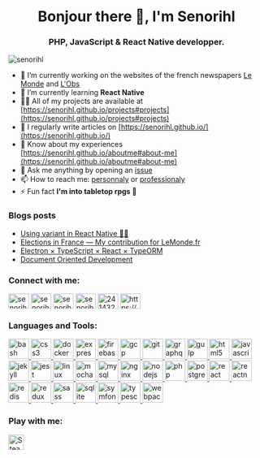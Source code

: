 <h1 align="center">Bonjour there 👋, I'm Senorihl</h1>
<h3 align="center">PHP, JavaScript & React Native developper.</h3>

<p align="left"><img src="https://komarev.com/ghpvc/?username=senorihl&label=Profile%20views&color=0e75b6&style=flat"
                     alt="senorihl"/></p>

- 🔭 I’m currently working on the websites of the french newspapers [Le Monde](https://www.lemonde.fr/) and [L'Obs](https://www.nouvelobs.com/)
- 🌱 I’m currently learning **React Native**
- 👨‍💻 All of my projects are available at [https://senorihl.github.io/projects#projects](https://senorihl.github.io/projects#projects)
- 📝 I regularly write articles on [https://senorihl.github.io/](https://senorihl.github.io/)
- 📄 Know about my experiences [https://senorihl.github.io/aboutme#about-me](https://senorihl.github.io/aboutme#about-me)
- 💬 Ask me anything by opening an [issue](https://github.com/senorihl/senorihl/issues/new?assignees=senorihl&labels=question&template=ask-me-anything.md&title=Ask%3A+)
- 📫 How to reach me: [personnaly](mailto:senorihl+github@gmail.com?subject=Hey%20there%20%F0%9F%91%8B%20I%27ve%20seen%20your%20bio%20on%20your%20GitHub%20profile%20and%20I%20would%20like%20to%20contact%20you%20%E2%9C%89%EF%B8%8F) or [professionaly](mailto:rrenaux+github@idobs.net?subject=Hey%20there%20%F0%9F%91%8B%20I%27ve%20seen%20your%20bio%20on%20your%20GitHub%20profile%20and%20I%20would%20like%20to%20contact%20you%20%E2%9C%89%EF%B8%8F)
- ⚡ Fun fact **I'm into tabletop rpgs 🎲**

### Blogs posts

<!-- BLOG-POST-LIST:START -->
- [Using variant in React Native 🤖🍏](https://senorihl.github.io/2021/03/react-native-declinations/)
- [Elections in France — My contribution for LeMonde.fr](https://senorihl.github.io/2020/03/elections-in-france-my-contribution-for-lemonde-fr/)
- [Electron × TypeScript × React × TypeORM](https://senorihl.github.io/2019/03/electron-typescript-react-typeorm/)
- [Document Oriented Development](https://senorihl.github.io/2019/02/document-oriented-development/)
<!-- BLOG-POST-LIST:END -->

<h3 align="left">Connect with me:</h3>
<p align="left">
    <a href="https://www.threads.net/@senorihl.link" target="blank"><img align="center"
                                                                         src="https://simpleicons.org/icons/threads.svg"
                                                                         alt="senorihl" height="30" width="40"/></a>
    <a href="https://www.instagram.com/senorihl.link/" target="blank"><img align="center"
                                                                           src="https://simpleicons.org/icons/instagram.svg"
                                                                           alt="senorihl" height="30" width="40"/></a>
    <a href="https://bsky.app/profile/senorihl.link" target="blank"><img align="center"
                                                                         src="https://simpleicons.org/icons/bluesky.svg"
                                                                         alt="senorihl" height="30" width="40"/></a>
    <a href="https://linkedin.com/in/senorihl" target="blank"><img align="center"
                                                                   src="https://raw.githubusercontent.com/rahuldkjain/github-profile-readme-generator/master/src/images/icons/Social/linked-in-alt.svg"
                                                                   alt="senorihl" height="30" width="40"/></a>
    <a href="https://stackoverflow.com/users/2414324" target="blank"><img align="center"
                                                                          src="https://simpleicons.org/icons/stackoverflow.svg"
                                                                          alt="2414324" height="30" width="40"/></a>
    <a href="https://senorihl.github.io/feed.xml" target="blank"><img align="center"
                                                                      src="https://simpleicons.org/icons/rss.svg"
                                                                      alt="https://senorihl.github.io/feed.xml"
                                                                      height="30" width="40"/></a>
</p>

<h3 align="left">Languages and Tools:</h3>
<p align="left"><a href="https://www.gnu.org/software/bash/" target="_blank"> <img
        src="https://simpleicons.org/icons/gnubash.svg" alt="bash" width="40" height="40"/> </a> <a
        href="https://www.w3schools.com/css/" target="_blank"> <img
        src="https://simpleicons.org/icons/css.svg" alt="css3"
        width="40" height="40"/> </a> <a href="https://www.docker.com/" target="_blank"> <img
        src="https://simpleicons.org/icons/docker.svg"
        alt="docker" width="40" height="40"/> </a> <a href="https://expressjs.com" target="_blank"> <img
        src="https://simpleicons.org/icons/express.svg"
        alt="express" width="40" height="40"/> </a> <a href="https://firebase.google.com/" target="_blank"> <img
        src="https://simpleicons.org/icons/firebase.svg" alt="firebase" width="40" height="40"/> </a>
    <a href="https://cloud.google.com" target="_blank"> <img
            src="https://simpleicons.org/icons/googlecloud.svg" alt="gcp" width="40"
            height="40"/> </a> <a href="https://git-scm.com/" target="_blank"> <img
            src="https://simpleicons.org/icons/git.svg" alt="git" width="40" height="40"/> </a> <a
            href="https://graphql.org" target="_blank"> <img
            src="https://simpleicons.org/icons/graphql.svg" alt="graphql" width="40" height="40"/> </a>
    <a href="https://gulpjs.com" target="_blank"> <img
            src="https://simpleicons.org/icons/gulp.svg" alt="gulp"
            width="40" height="40"/> </a> <a href="https://www.w3.org/html/" target="_blank"> <img
            src="https://simpleicons.org/icons/html5.svg"
            alt="html5" width="40" height="40"/> </a> <a href="https://developer.mozilla.org/en-US/docs/Web/JavaScript"
                                                         target="_blank"> <img
            src="https://simpleicons.org/icons/javascript.svg"
            alt="javascript" width="40" height="40"/> </a> <a href="https://jekyllrb.com/" target="_blank"> <img
            src="https://simpleicons.org/icons/jekyll.svg" alt="jekyll" width="40" height="40"/>
    </a> <a href="https://jestjs.io" target="_blank"> <img
            src="https://simpleicons.org/icons/jest.svg" alt="jest" width="40" height="40"/> </a>
    <a href="https://www.linux.org/" target="_blank"> <img
            src="https://simpleicons.org/icons/linux.svg" alt="linux"
            width="40" height="40"/> </a> <a href="https://mochajs.org" target="_blank"> <img
            src="https://simpleicons.org/icons/mocha.svg" alt="mocha" width="40" height="40"/> </a>
    <a href="https://www.mysql.com/" target="_blank"> <img
            src="https://simpleicons.org/icons/mysql.svg"
            alt="mysql" width="40" height="40"/> </a> <a href="https://www.nginx.com" target="_blank"> <img
            src="https://simpleicons.org/icons/nginx.svg" alt="nginx"
            width="40" height="40"/> </a> <a href="https://nodejs.org" target="_blank"> <img
            src="https://simpleicons.org/icons/nodedotjs.svg"
            alt="nodejs" width="40" height="40"/> </a> <a href="https://www.php.net" target="_blank"> <img
            src="https://simpleicons.org/icons/php.svg" alt="php"
            width="40" height="40"/> </a> <a href="https://www.postgresql.org" target="_blank"> <img
            src="https://simpleicons.org/icons/postgresql.svg"
            alt="postgresql" width="40" height="40"/> </a> <a href="https://reactjs.org/" target="_blank"> <img
            src="https://simpleicons.org/icons/react.svg"
            alt="react" width="40" height="40"/> </a> <a href="https://reactnative.dev/" target="_blank"> <img
            src="https://simpleicons.org/icons/react.svg" alt="reactnative" width="40" height="40"/> </a> <a
            href="https://redis.io" target="_blank"> <img
            src="https://simpleicons.org/icons/redis.svg"
            alt="redis" width="40" height="40"/> </a> <a href="https://redux.js.org" target="_blank"> <img
            src="https://simpleicons.org/icons/redux.svg" alt="redux"
            width="40" height="40"/> </a> <a href="https://sass-lang.com" target="_blank"> <img
            src="https://simpleicons.org/icons/sass.svg" alt="sass"
            width="40" height="40"/> </a> <a href="https://www.sqlite.org/" target="_blank"> <img
            src="https://simpleicons.org/icons/sqlite.svg" alt="sqlite" width="40" height="40"/> </a> <a
            href="https://symfony.com" target="_blank"> <img src="https://simpleicons.org/icons/symfony.svg"
                                                             alt="symfony" width="40" height="40"/> </a> <a href="https://www.typescriptlang.org/" target="_blank"> <img
            src="https://simpleicons.org/icons/typescript.svg"
            alt="typescript" width="40" height="40"/> </a> <a href="https://webpack.js.org" target="_blank"> <img
            src="https://simpleicons.org/icons/webpack.svg"
            alt="webpack" width="40" height="40"/> </a></p>

<h3 align="left">Play with me:</h3>
<p align="left">
    <a href="https://steamcommunity.com/id/senorihl" target="blank"><img align="center"
                                                                         src="https://simpleicons.org/icons/steam.svg"
                                                                         alt="Steam" height="30"/></a>
</p>
